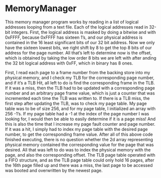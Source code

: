 # MemoryManager



This memory manager program works by reading in a list of logical addresses looping from a text file. Each of the logical addresses read in 32-bit integers. First, the logical address is masked by doing a bitwise and with 0xFFFF, because 0xFFFF has sixteen 1’s, and our physical address is contained in the 16 least significant bits of our 32 bit address. Now we only have the sixteen lowest bits, we right shift by 8 to get the top 8 bits of our address for the page number.
All that’s left to determine now is the offset, which is obtained by taking the low order 8 bits we are left with after anding the 32 bit logical address with 0xFF,  which in binary has 8 ones. 


First, I read each page to a frame number from the backing store into my physical memory, and I check my TLB for the corresponding page number, and if it’s a TLB Hit, all left to do is find the corresponding frame in the TLB. If it was a miss, then the TLB had to be updated with a corresponding page number and an arbitrary page frame value, which is just a counter that was incremented each time the TLB was written to. If there is a TLB miss, the first step after updating the TLB, was to check my page table. My page table was to be of size 256, and for my page table, I initialized an array with 256 -1’s. If my page table had a -1 at the index of the page number I was looking for, I would then be able to easily determine if it is a page miss! And this is also the time that I increase my page fault counter and page number. If it was a hit, I simply had to index my page table with the desired page number, to get the corresponding frame value. After all of this above code finished executing, there is no question whether the 2d array representing physical memory contained the corresponding value for the page that was desired. All that was left to do was to index the physical memory with the page, and also the corresponding offset. The TLB page table operated with a FIFO structure, and as the TLB page table could only hold 16 pages, after the 16th page filled up and there was a miss, the last page to be accessed was booted and overwritten by the newest page. 
